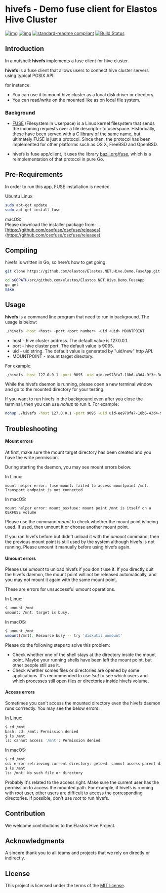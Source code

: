 # hivefs - Demo fuse client for Elastos Hive Cluster

[![img](https://camo.githubusercontent.com/9ff0f4b787066b705774659143d8b88f485119ff/68747470733a2f2f696d672e736869656c64732e696f2f62616467652f6d61646525323062792d456c6173746f732532306f72672d626c75652e7376673f7374796c653d666c61742d737175617265)](http://elastos.org)
[![img](https://camo.githubusercontent.com/85d19725dcd92c6f77a1d72a2e9b2b49c36489ab/68747470733a2f2f696d672e736869656c64732e696f2f62616467652f70726f6a6563742d486976652d626c75652e7376673f7374796c653d666c61742d737175617265)](http://elastos.org/)
[![standard-readme compliant](https://camo.githubusercontent.com/a7e665f337914171fa0b60a110690af78fc5d943/68747470733a2f2f696d672e736869656c64732e696f2f62616467652f7374616e646172642d2d726561646d652d4f4b2d677265656e2e7376673f7374796c653d666c61742d737175617265)](https://github.com/RichardLitt/standard-readme)
[![Build Status](https://camo.githubusercontent.com/d95d2cf5f0f2c8ebf5697026daaa4cbfaab6521e/68747470733a2f2f7472617669732d63692e6f72672f656c6173746f732f456c6173746f732e4e45542e486976652e495046532e7376673f6272616e63683d6d6173746572)](https://travis-ci.org/elastos/Elastos.NET.Hive.Cluster)

## Introduction

In a nutshell:
**hivefs** implements a fuse client for hive cluster.

**hivefs** is a fuse client that allows users to connect hive cluster servers using typical POSIX API.

for instance:
* You can use it to mount hive.cluster as a local disk driver or directory.
* You can read/write on the mounted like as on local file system.

### Background
- [FUSE](https://git.kernel.org/cgit/linux/kernel/git/torvalds/linux.git/tree/Documentation/filesystems/fuse.txt)
(Filesystem In Userpace) is a Linux kernel filesystem that sends the
incoming requests over a file descriptor to userspace. Historically,
these have been served with a
[C library of the same name](http://fuse.sourceforge.net/), but
ultimately FUSE is just a protocol. Since then, the protocol has been
implemented for other platforms such as OS X, FreeBSD and OpenBSD.

- hivefs is fuse app/client, it uses the library [bazil.org/fuse](http://bazil.org/fuse), which is a reimplementation of that
protocol in pure Go.

## Pre-Requirements

In order to run this app, FUSE installation is needed.

Ubuntu Linux:
```sh
sudo apt-get update
sudo apt-get install fuse
```

macOS:  
Please download the installer package from:
[https://github.com/osxfuse/osxfuse/releases](https://github.com/osxfuse/osxfuse/releases)

## Compiling
hivefs is written in Go, so here’s how to get going:
```sh
git clone https://github.com/elastos/Elastos.NET.Hive.Demo.FuseApp.git  $GOPATH/src/github.com/elastos/Elastos.NET.Hive.Demo.FuseApp

cd $GOPATH/src/github.com/elastos/Elastos.NET.Hive.Demo.FuseApp
go get
make
```
## Usage

**hivefs** is a command line program that need to run in background. The usage is below:

```sh
./hivefs -host <host> -port <port number> -uid <uid> MOUNTPOINT
```
- host - hive cluster address. The default value is 127.0.0.1.
- port - hive cluster port. The default value is 9095.
- uid - uid string. The default value is generated by "uid/new" http API. 
- MOUNTPOINT - mount target directory.

For example:
```sh
./hivefs -host 127.0.0.1 -port 9095 -uid uid-ee978fa7-18b6-43d4-9f3e-3e6562131036 /mnt
```

While the hivefs daemon is running, please open a new terminal window and go to the mounted directory for your testing.

If you want to run hivefs in the background even after you close the terminal, then you can use *nohup* to run it. For example:
```sh
nohup ./hivefs -host 127.0.0.1 -port 9095 -uid uid-ee978fa7-18b6-43d4-9f3e-3e6562131036 /mnt &
```


## Troubleshooting


#### Mount errors

At first, make sure the mount target directory has been created and you have the write permission.

During starting the daemon, you may see mount errors below.

In Linux:
```
mount helper error: fusermount: failed to access mountpoint /mnt: Transport endpoint is not connected
```
In macOS:
```
mount helper error: mount_osxfuse: mount point /mnt is itself on a OSXFUSE volume
```
Please use the command *mount* to check whether the mount point is being used. If used, then umount it or choose another mount point.

If you ran hivefs before but didn't unload it with the *umount* command, then the previous mount point is still used by the system although hivefs is not running. Please umount it manually before using hivefs again.

#### Umount errors

Please use *umount* to unload hivefs if you don't use it. If you directly quit the hivefs daemon, the mount point will not be released automatically, and you may not mount it again with the same mount point.

These are errors for unsuccessful umount operations.

In Linux:
```sh
$ umount /mnt
umount: /mnt: target is busy.
```
In macOS:
```sh
$ umount /mnt
umount(/mnt): Resource busy -- try 'diskutil unmount'
```

Please do the following steps to solve this problem:
* Check whether one of the shell stays at the directory inside the mount point. Maybe your running shells have been left the mount point, but other people still use it.
* Check whether somes files or directories are opened by some applications.
It's recommended to use *lsof* to see which users and which processes still open files or directories inside hivefs volume.

#### Access errors

Sometimes you can't access the mounted directory even the hivefs daemon runs corrrectly. You may see the below errors. 

In Linux:
```sh
$ cd /mnt
bash: cd: /mnt: Permission denied
$ ls /mnt
ls: cannot access '/mnt': Permission denied
```
In macOS:
```sh
$ cd /mnt
cd: error retrieving current directory: getcwd: cannot access parent directories: No such file or directory
$ ls /mnt
ls: /mnt: No such file or directory
```
Probably it's related to the access right. Make sure the current user has the permission to access the mounted path. For example, if hivefs is running with *root* user, other users are difficult to access the corresponding directories. If possible, don't use *root* to run hivefs.


## Contribution

We welcome contributions to the Elastos Hive Project.

## Acknowledgments

A sincere thank you to all teams and projects that we rely on directly or indirectly.

## License
This project is licensed under the terms of the [MIT license](https://github.com/elastos/Elastos.Hive.Demo.FuseApp/blob/master/LICENSE).

